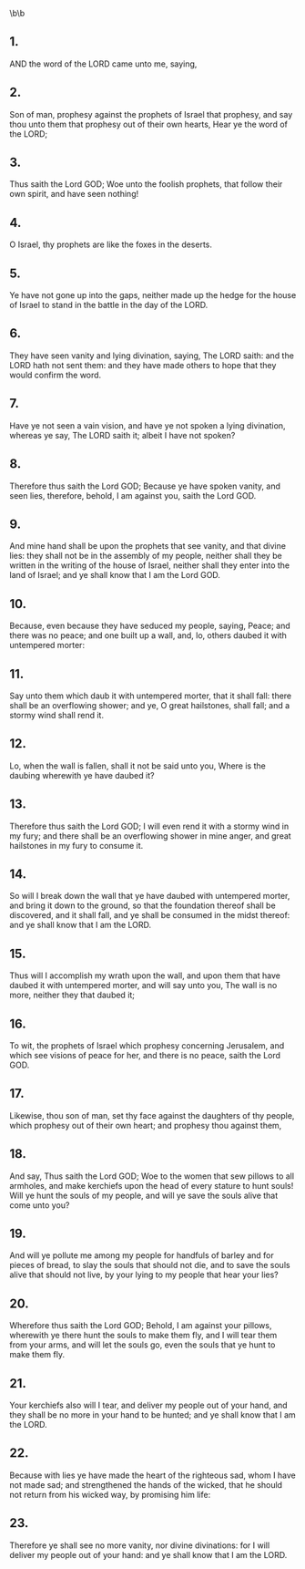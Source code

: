 \b\b
## 1.
AND the word of the LORD came unto me, saying,
## 2.
Son of man, prophesy against the prophets of Israel that prophesy, and say thou unto them that prophesy out of their own hearts, Hear ye the word of the LORD;
## 3.
Thus saith the Lord GOD; Woe unto the foolish prophets, that follow their own spirit, and have seen nothing!
## 4.
O Israel, thy prophets are like the foxes in the deserts.
## 5.
Ye have not gone up into the gaps, neither made up the hedge for the house of Israel to stand in the battle in the day of the LORD.
## 6.
They have seen vanity and lying divination, saying, The LORD saith: and the LORD hath not sent them: and they have made others to hope that they would confirm the word.
## 7.
Have ye not seen a vain vision, and have ye not spoken a lying divination, whereas ye say, The LORD saith it; albeit I have not spoken?
## 8.
Therefore thus saith the Lord GOD; Because ye have spoken vanity, and seen lies, therefore, behold, I am against you, saith the Lord GOD.
## 9.
And mine hand shall be upon the prophets that see vanity, and that divine lies: they shall not be in the assembly of my people, neither shall they be written in the writing of the house of Israel, neither shall they enter into the land of Israel; and ye shall know that I am the Lord GOD.
## 10.
Because, even because they have seduced my people, saying, Peace; and there was no peace; and one built up a wall, and, lo, others daubed it with untempered morter:
## 11.
Say unto them which daub it with untempered morter, that it shall fall: there shall be an overflowing shower; and ye, O great hailstones, shall fall; and a stormy wind shall rend it.
## 12.
Lo, when the wall is fallen, shall it not be said unto you, Where is the daubing wherewith ye have daubed it?
## 13.
Therefore thus saith the Lord GOD; I will even rend it with a stormy wind in my fury; and there shall be an overflowing shower in mine anger, and great hailstones in my fury to consume it.
## 14.
So will I break down the wall that ye have daubed with untempered morter, and bring it down to the ground, so that the foundation thereof shall be discovered, and it shall fall, and ye shall be consumed in the midst thereof: and ye shall know that I am the LORD.
## 15.
Thus will I accomplish my wrath upon the wall, and upon them that have daubed it with untempered morter, and will say unto you, The wall is no more, neither they that daubed it;
## 16.
To wit, the prophets of Israel which prophesy concerning Jerusalem, and which see visions of peace for her, and there is no peace, saith the Lord GOD.
## 17.
Likewise, thou son of man, set thy face against the daughters of thy people, which prophesy out of their own heart; and prophesy thou against them,
## 18.
And say, Thus saith the Lord GOD; Woe to the women that sew pillows to all armholes, and make kerchiefs upon the head of every stature to hunt souls!  Will ye hunt the souls of my people, and will ye save the souls alive that come unto you?
## 19.
And will ye pollute me among my people for handfuls of barley and for pieces of bread, to slay the souls that should not die, and to save the souls alive that should not live, by your lying to my people that hear your lies?
## 20.
Wherefore thus saith the Lord GOD; Behold, I am against your pillows, wherewith ye there hunt the souls to make them fly, and I will tear them from your arms, and will let the souls go, even the souls that ye hunt to make them fly.
## 21.
Your kerchiefs also will I tear, and deliver my people out of your hand, and they shall be no more in your hand to be hunted; and ye shall know that I am the LORD.
## 22.
Because with lies ye have made the heart of the righteous sad, whom I have not made sad; and strengthened the hands of the wicked, that he should not return from his wicked way, by promising him life:
## 23.
Therefore ye shall see no more vanity, nor divine divinations: for I will deliver my people out of your hand: and ye shall know that I am the LORD.
